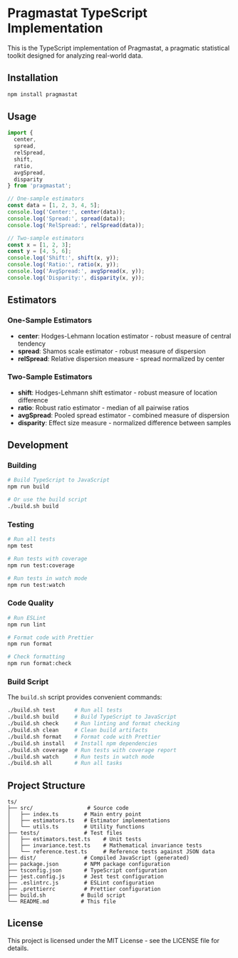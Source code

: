 # Pragmastat TypeScript Implementation

This is the TypeScript implementation of Pragmastat, a pragmatic statistical toolkit designed for analyzing real-world data.

## Installation

```bash
npm install pragmastat
```

## Usage

```typescript
import {
  center,
  spread,
  relSpread,
  shift,
  ratio,
  avgSpread,
  disparity
} from 'pragmastat';

// One-sample estimators
const data = [1, 2, 3, 4, 5];
console.log('Center:', center(data));
console.log('Spread:', spread(data));
console.log('RelSpread:', relSpread(data));

// Two-sample estimators
const x = [1, 2, 3];
const y = [4, 5, 6];
console.log('Shift:', shift(x, y));
console.log('Ratio:', ratio(x, y));
console.log('AvgSpread:', avgSpread(x, y));
console.log('Disparity:', disparity(x, y));
```

## Estimators

### One-Sample Estimators

- **center**: Hodges-Lehmann location estimator - robust measure of central tendency
- **spread**: Shamos scale estimator - robust measure of dispersion
- **relSpread**: Relative dispersion measure - spread normalized by center

### Two-Sample Estimators

- **shift**: Hodges-Lehmann shift estimator - robust measure of location difference
- **ratio**: Robust ratio estimator - median of all pairwise ratios
- **avgSpread**: Pooled spread estimator - combined measure of dispersion
- **disparity**: Effect size measure - normalized difference between samples

## Development

### Building

```bash
# Build TypeScript to JavaScript
npm run build

# Or use the build script
./build.sh build
```

### Testing

```bash
# Run all tests
npm test

# Run tests with coverage
npm run test:coverage

# Run tests in watch mode
npm run test:watch
```

### Code Quality

```bash
# Run ESLint
npm run lint

# Format code with Prettier
npm run format

# Check formatting
npm run format:check
```

### Build Script

The `build.sh` script provides convenient commands:

```bash
./build.sh test      # Run all tests
./build.sh build     # Build TypeScript to JavaScript
./build.sh check     # Run linting and format checking
./build.sh clean     # Clean build artifacts
./build.sh format    # Format code with Prettier
./build.sh install   # Install npm dependencies
./build.sh coverage  # Run tests with coverage report
./build.sh watch     # Run tests in watch mode
./build.sh all       # Run all tasks
```

## Project Structure

```
ts/
├── src/                 # Source code
│   ├── index.ts        # Main entry point
│   ├── estimators.ts   # Estimator implementations
│   └── utils.ts        # Utility functions
├── tests/              # Test files
│   ├── estimators.test.ts    # Unit tests
│   ├── invariance.test.ts    # Mathematical invariance tests
│   └── reference.test.ts     # Reference tests against JSON data
├── dist/               # Compiled JavaScript (generated)
├── package.json        # NPM package configuration
├── tsconfig.json       # TypeScript configuration
├── jest.config.js      # Jest test configuration
├── .eslintrc.js        # ESLint configuration
├── .prettierrc         # Prettier configuration
├── build.sh           # Build script
└── README.md          # This file
```

## License

This project is licensed under the MIT License - see the LICENSE file for details.